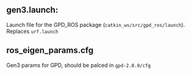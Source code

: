 ## gen3.launch:  
Launch file for the GPD_ROS package (`catkin_ws/src/gpd_ros/launch`). Replaces `urf.launch`

## ros_eigen_params.cfg
Gen3 params for GPD, should be palced in `gpd-2.0.0/cfg`